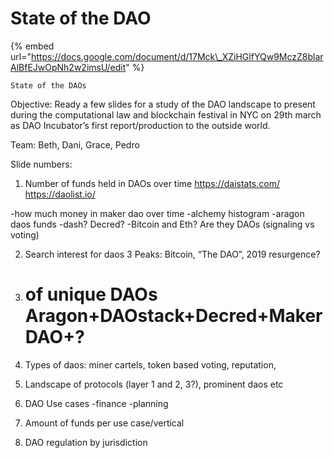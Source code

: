 # State of the DAO

{% embed url="https://docs.google.com/document/d/17Mck\_XZiHGlfYQw9MczZ8blarAlBfEJwOpNh2w2imsU/edit" %}

	State of the DAOs

Objective: Ready a few slides for a study of the DAO landscape to present during the computational law and blockchain festival in NYC on 29th march as DAO Incubator’s first report/production to the outside world.

Team: Beth, Dani, Grace, Pedro




Slide numbers:
1) Number of funds held in DAOs over time
https://daistats.com/
https://daolist.io/

-how much money in maker dao over time
-alchemy histogram
-aragon daos funds
-dash? Decred?
-Bitcoin and Eth? Are they DAOs (signaling vs voting)

2) Search interest for daos
3 Peaks: Bitcoin, “The DAO”, 2019 resurgence?

3) # of unique DAOs Aragon+DAOstack+Decred+Maker DAO+?

4) Types of daos: miner cartels, token based voting, reputation, 
4) Landscape of protocols (layer 1 and 2, 3?), prominent daos etc


5) DAO Use cases 
-finance
-planning
6) Amount of funds per use case/vertical

7) DAO regulation by jurisdiction


